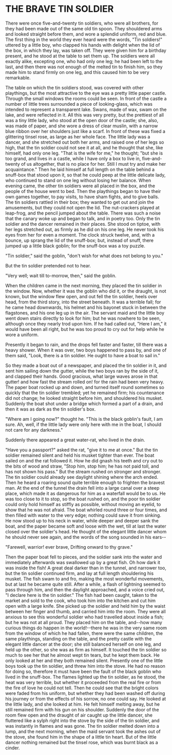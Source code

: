 # THE BRAVE TIN SOLDIER

There were once five-and-twenty tin soldiers, who were all
brothers, for they had been made out of the same old tin spoon. They
shouldered arms and looked straight before them, and wore a splendid
uniform, red and blue. The first thing in the world they ever heard
were the words, "Tin soldiers!" uttered by a little boy, who clapped
his hands with delight when the lid of the box, in which they lay, was
taken off. They were given him for a birthday present, and he stood at
the table to set them up. The soldiers were all exactly alike,
excepting one, who had only one leg; he had been left to the last, and
then there was not enough of the melted tin to finish him, so they
made him to stand firmly on one leg, and this caused him to be very
remarkable.

The table on which the tin soldiers stood, was covered with
other playthings, but the most attractive to the eye was a pretty
little paper castle. Through the small windows the rooms could be
seen. In front of the castle a number of little trees surrounded a
piece of looking-glass, which was intended to represent a
transparent lake. Swans, made of wax, swam on the lake, and were
reflected in it. All this was very pretty, but the prettiest of all
was a tiny little lady, who stood at the open door of the castle; she,
also, was made of paper, and she wore a dress of clear muslin, with
a narrow blue ribbon over her shoulders just like a scarf. In front of
these was fixed a glittering tinsel rose, as large as her whole
face. The little lady was a dancer, and she stretched out both her
arms, and raised one of her legs so high, that the tin soldier could
not see it at all, and he thought that she, like himself, had only one
leg. "That is the wife for me," he thought; "but she is too grand, and
lives in a castle, while I have only a box to live in, five-and-twenty
of us altogether, that is no place for her. Still I must try and
make her acquaintance." Then he laid himself at full length on the
table behind a snuff-box that stood upon it, so that he could peep
at the little delicate lady, who continued to stand on one leg without
losing her balance. When evening came, the other tin soldiers were all
placed in the box, and the people of the house went to bed. Then the
playthings began to have their own games together, to pay visits, to
have sham fights, and to give balls. The tin soldiers rattled in their
box; they wanted to get out and join the amusements, but they could
not open the lid. The nut-crackers played at leap-frog, and the pencil
jumped about the table. There was such a noise that the canary woke up
and began to talk, and in poetry too. Only the tin soldier and the
dancer remained in their places. She stood on tiptoe, with her legs
stretched out, as firmly as he did on his one leg. He never took his
eyes from her for even a moment. The clock struck twelve, and, with
a bounce, up sprang the lid of the snuff-box; but, instead of snuff,
there jumped up a little black goblin; for the snuff-box was a toy
puzzle.

"Tin soldier," said the goblin, "don't wish for what does not
belong to you."

But the tin soldier pretended not to hear.

"Very well; wait till to-morrow, then," said the goblin.

When the children came in the next morning, they placed the tin
soldier in the window. Now, whether it was the goblin who did it, or
the draught, is not known, but the window flew open, and out fell
the tin soldier, heels over head, from the third story, into the
street beneath. It was a terrible fall; for he came head downwards,
his helmet and his bayonet stuck in between the flagstones, and his
one leg up in the air. The servant maid and the little boy went down
stairs directly to look for him; but he was nowhere to be seen,
although once they nearly trod upon him. If he had called out, "Here I
am," it would have been all right, but he was too proud to cry out for
help while he wore a uniform.

Presently it began to rain, and the drops fell faster and
faster, till there was a heavy shower. When it was over, two boys
happened to pass by, and one of them said, "Look, there is a tin
soldier. He ought to have a boat to sail in."

So they made a boat out of a newspaper, and placed the tin soldier
in it, and sent him sailing down the gutter, while the two boys ran by
the side of it, and clapped their hands. Good gracious, what large
waves arose in that gutter! and how fast the stream rolled on! for the
rain had been very heavy. The paper boat rocked up and down, and
turned itself round sometimes so quickly that the tin soldier
trembled; yet he remained firm; his countenance did not change; he
looked straight before him, and shouldered his musket. Suddenly the
boat shot under a bridge which formed a part of a drain, and then it
was as dark as the tin soldier's box.

"Where am I going now?" thought he. "This is the black goblin's
fault, I am sure. Ah, well, if the little lady were only here with
me in the boat, I should not care for any darkness."

Suddenly there appeared a great water-rat, who lived in the drain.

"Have you a passport?" asked the rat, "give it to me at once." But
the tin soldier remained silent and held his musket tighter than ever.
The boat sailed on and the rat followed it. How he did gnash his teeth
and cry out to the bits of wood and straw, "Stop him, stop him; he has
not paid toll, and has not shown his pass." But the stream rushed on
stronger and stronger. The tin soldier could already see daylight
shining where the arch ended. Then he heard a roaring sound quite
terrible enough to frighten the bravest man. At the end of the
tunnel the drain fell into a large canal over a steep place, which
made it as dangerous for him as a waterfall would be to us. He was too
close to it to stop, so the boat rushed on, and the poor tin soldier
could only hold himself as stiffly as possible, without moving an
eyelid, to show that he was not afraid. The boat whirled round three
or four times, and then filled with water to the very edge; nothing
could save it from sinking. He now stood up to his neck in water,
while deeper and deeper sank the boat, and the paper became soft and
loose with the wet, till at last the water closed over the soldier's
head. He thought of the elegant little dancer whom he should never see
again, and the words of the song sounded in his ears--

  "Farewell, warrior! ever brave,
  Drifting onward to thy grave."


Then the paper boat fell to pieces, and the soldier sank into
the water and immediately afterwards was swallowed up by a great fish.
Oh how dark it was inside the fish! A great deal darker than in the
tunnel, and narrower too, but the tin soldier continued firm, and
lay at full length shouldering his musket. The fish swam to and fro,
making the most wonderful movements, but at last he became quite
still. After a while, a flash of lightning seemed to pass through him,
and then the daylight approached, and a voice cried out, "I declare
here is the tin soldier." The fish had been caught, taken to the
market and sold to the cook, who took him into the kitchen and cut him
open with a large knife. She picked up the soldier and held him by the
waist between her finger and thumb, and carried him into the room.
They were all anxious to see this wonderful soldier who had
travelled about inside a fish; but he was not at all proud. They
placed him on the table, and--how many curious things do happen in the
world!--there he was in the very same room from the window of which he
had fallen, there were the same children, the same playthings,
standing on the table, and the pretty castle with the elegant little
dancer at the door; she still balanced herself on one leg, and held up
the other, so she was as firm as himself. It touched the tin soldier
so much to see her that he almost wept tin tears, but he kept them
back. He only looked at her and they both remained silent. Presently
one of the little boys took up the tin soldier, and threw him into the
stove. He had no reason for doing so, therefore it must have been
the fault of the black goblin who lived in the snuff-box. The flames
lighted up the tin soldier, as he stood, the heat was very terrible,
but whether it proceeded from the real fire or from the fire of love
he could not tell. Then he could see that the bright colors were faded
from his uniform, but whether they had been washed off during his
journey or from the effects of his sorrow, no one could say. He looked
at the little lady, and she looked at him. He felt himself melting
away, but he still remained firm with his gun on his shoulder.
Suddenly the door of the room flew open and the draught of air
caught up the little dancer, she fluttered like a sylph right into the
stove by the side of the tin soldier, and was instantly in flames
and was gone. The tin soldier melted down into a lump, and the next
morning, when the maid servant took the ashes out of the stove, she
found him in the shape of a little tin heart. But of the little dancer
nothing remained but the tinsel rose, which was burnt black as a
cinder.




